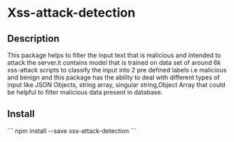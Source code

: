 <h1>Xss-attack-detection</h1>
<h2>Description</h2>
This package helps to filter the input text that is malicious and intended to attack the server.it contains model that is trained on data set of around 6k xss-attack scripts to classify the input into 2 pre defined labels i.e malicious and benign and this package has the ability to deal with different types of input like JSON Objects, string array, singular string,Object Array that could be helpful to filter malicious data present in database.

<h2>Install</h2>
```
npm install --save xss-attack-detection
```
